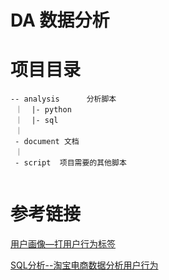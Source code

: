 # DA 数据分析
# 项目目录
```
-- analysis      分析脚本
 ｜  |- python
 ｜  |- sql
 ｜  
 - document 文档
 ｜
 - script  项目需要的其他脚本
  
```

# 参考链接

[用户画像—打用户行为标签](https://zhuanlan.zhihu.com/p/34804615?refer=pythoncrawl)

[SQL分析--淘宝电商数据分析用户行为](https://blog.csdn.net/qq_39984050/article/details/105372899)

